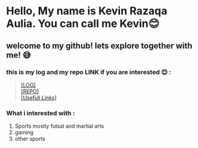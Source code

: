 # Hello, My name is Kevin Razaqa Aulia. You can call me Kevin😊
## welcome to my github! lets explore together with me! 😅<br>

### this is my log and my repo LINK if you are interested 😊 :<br>
> [[LOG]](https://github.com/Kevinrazaqa/os212/blob/master/TXT/mylog.txt)<br>
> [[REPO]](https://github.com/Kevinrazaqa?tab=repositories)<br>
> [[Usefull Links]](https://Kevinrazaqa.github.io/os212/LINKS/)<br>

### What i interested with :
1. Sports mostly futsal and martial arts
2. gaming
3. other sports
